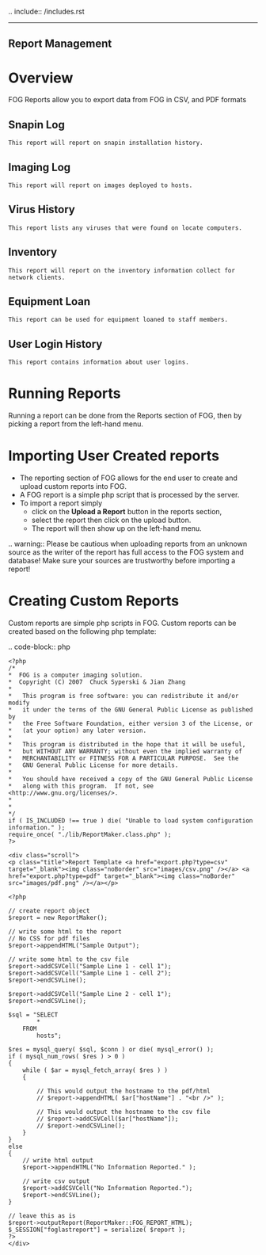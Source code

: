 .. include:: /includes.rst

-----------------
Report Management
-----------------

Overview
========

FOG Reports allow you to export data from FOG in CSV, and PDF formats


Snapin Log
----------

    This report will report on snapin installation history.

Imaging Log
-----------

    This report will report on images deployed to hosts.

Virus History
-------------

    This report lists any viruses that were found on locate computers. 

Inventory
---------

    This report will report on the inventory information collect for network clients. 

Equipment Loan
--------------

    This report can be used for equipment loaned to staff members.  

User Login History
------------------

    This report contains information about user logins.

Running Reports
===============

Running a report can be done from the Reports section of FOG, then by picking a report from the left-hand menu.

Importing User Created reports
==============================

- The reporting section of FOG allows for the end user to create and upload custom reports into FOG.
- A FOG report is a simple php script that is processed by the server.  
- To import a report simply 
    - click on the **Upload a Report** button in the reports section, 
    - select the report then click on the upload button.
    - The report will then show up on the left-hand menu.  

.. warning:: Please be cautious when uploading reports from an unknown source as the writer of the report has full access to the FOG system and database!  Make sure your sources are trustworthy before importing a report!

Creating Custom Reports
=======================

Custom reports are simple php scripts in FOG.  Custom reports can be created based on the following php template:

.. code-block:: php

    <?php
    /*
    *  FOG is a computer imaging solution.
    *  Copyright (C) 2007  Chuck Syperski & Jian Zhang
    *
    *   This program is free software: you can redistribute it and/or modify
    *   it under the terms of the GNU General Public License as published by
    *   the Free Software Foundation, either version 3 of the License, or
    *   (at your option) any later version.
    *
    *   This program is distributed in the hope that it will be useful,
    *   but WITHOUT ANY WARRANTY; without even the implied warranty of
    *   MERCHANTABILITY or FITNESS FOR A PARTICULAR PURPOSE.  See the
    *   GNU General Public License for more details.
    *
    *   You should have received a copy of the GNU General Public License
    *   along with this program.  If not, see <http://www.gnu.org/licenses/>.
    *
    *
    */
    if ( IS_INCLUDED !== true ) die( "Unable to load system configuration information." );
    require_once( "./lib/ReportMaker.class.php" );
    ?>

    <div class="scroll">
    <p class="title">Report Template <a href="export.php?type=csv" target="_blank"><img class="noBorder" src="images/csv.png" /></a> <a href="export.php?type=pdf" target="_blank"><img class="noBorder" src="images/pdf.png" /></a></p>

    <?php

    // create report object
    $report = new ReportMaker();

    // write some html to the report
    // No CSS for pdf files
    $report->appendHTML("Sample Output");

    // write some html to the csv file			
    $report->addCSVCell("Sample Line 1 - cell 1");
    $report->addCSVCell("Sample Line 1 - cell 2");
    $report->endCSVLine();				

    $report->addCSVCell("Sample Line 2 - cell 1");
    $report->endCSVLine();												
        
    $sql = "SELECT 
            *
        FROM
            hosts";
            
    $res = mysql_query( $sql, $conn ) or die( mysql_error() );
    if ( mysql_num_rows( $res ) > 0 )
    {
        while ( $ar = mysql_fetch_array( $res ) )
        {
        
            // This would output the hostname to the pdf/html
            // $report->appendHTML( $ar["hostName"] . "<br />" );
            
            // This would output the hostname to the csv file
            // $report->addCSVCell($ar["hostName"]);
            // $report->endCSVLine();						
        }
    }
    else
    {
        // write html output
        $report->appendHTML("No Information Reported." );
        
        // write csv output
        $report->addCSVCell("No Information Reported.");
        $report->endCSVLine();						
    }

    // leave this as is
    $report->outputReport(ReportMaker::FOG_REPORT_HTML);
    $_SESSION["foglastreport"] = serialize( $report );	
    ?>
    </div>




